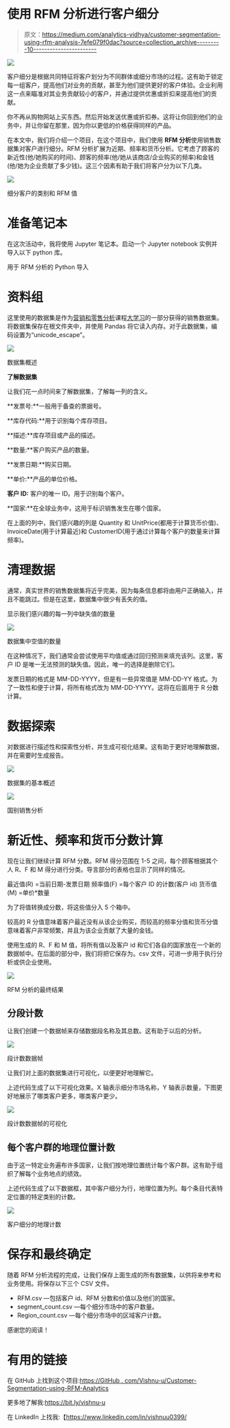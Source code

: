# 使用 RFM 分析进行客户细分

> 原文：<https://medium.com/analytics-vidhya/customer-segmentation-using-rfm-analysis-7efe079f0dac?source=collection_archive---------10----------------------->

![](img/0a6b3e6964767262ebd59a5d67dcc522.png)

客户细分是根据共同特征将客户划分为不同群体或细分市场的过程。这有助于锁定每一组客户，提高他们对业务的贡献，甚至为他们提供更好的客户体验。企业利用这一点来瞄准对其业务贡献较小的客户，并通过提供优惠或折扣来提高他们的贡献。

你不再从购物网站上买东西。然后开始发送优惠或折扣券。这将让你回到他们的业务中，并让你留在那里，因为你以更低的价格获得同样的产品。

在本文中，我们将介绍一个项目，在这个项目中，我们使用 **RFM 分析**使用销售数据集对客户进行细分。RFM 分析扩展为近期、频率和货币分析。它考虑了顾客的新近性(他/她购买的时间)、顾客的频率(他/她从该商店/企业购买的频率)和金钱(他/她为企业贡献了多少钱)。这三个因素有助于我们将客户分为以下几类。

![](img/80ebb3b08bf8950681034443de48785b.png)

细分客户的类别和 RFM 值

# 准备笔记本

在这次活动中，我将使用 Jupyter 笔记本。启动一个 Jupyter notebook 实例并导入以下 python 库。

用于 RFM 分析的 Python 导入

# 资料组

这里使用的数据集是作为[营销和零售分析](https://www.greatlearning.in/academy/learn-for-free/courses/marketing-and-retail-analytics)课程[大学习](https://www.greatlearning.in/)的一部分获得的销售数据集。将数据集保存在根文件夹中，并使用 Pandas 将它读入内存。对于此数据集，编码设置为“unicode_escape”。

![](img/141129910c7e9d3b140d9ff5dc9106a6.png)

数据集概述

**了解数据集**

让我们花一点时间来了解数据集，了解每一列的含义。

**发票号:**一般用于备查的票据号。

**库存代码:**用于识别每个库存项目。

**描述:**库存项目或产品的描述。

**数量:**客户购买产品的数量。

**发票日期:**购买日期。

**单价:**产品的单位价格。

**客户 ID:** 客户的唯一 ID。用于识别每个客户。

**国家:**在全球业务中，这用于标识销售发生在哪个国家。

在上面的列中，我们感兴趣的列是 Quantity 和 UnitPrice(都用于计算货币价值)、InvoiceDate(用于计算最近)和 CustomerID(用于通过计算每个客户的数量来计算频率)。

# 清理数据

通常，真实世界的销售数据集将近乎完美，因为每条信息都将由用户正确输入，并且不能跳过。但是在这里，数据集中很少有丢失的值。

显示我们感兴趣的每一列中缺失值的数量

![](img/66c1f044ca0e51549b2b438129960f33.png)

数据集中空值的数量

在这种情况下，我们通常会尝试使用平均值或通过回归预测来填充该列。这里，客户 ID 是唯一无法预测的缺失值。因此，唯一的选择是删除它们。

发票日期的格式是 MM-DD-YYYY，但是有一些异常值是 MM-DD-YY 格式。为了一致性和便于计算，将所有格式改为 MM-DD-YYYY。这将在后面用于 R 分数计算。

# 数据探索

对数据进行描述性和探索性分析，并生成可视化结果。这有助于更好地理解数据，并在需要时生成报告。

![](img/833dfd1b3ef93b6578d45c4b4de907f3.png)

数据集的基本概述

![](img/40c8b89475ad58c6212eddf708ee6a39.png)

国别销售分析

# 新近性、频率和货币分数计算

现在让我们继续计算 RFM 分数。RFM 得分范围在 1-5 之间，每个顾客根据其个人 R、F 和 M 得分进行分类。导言部分的表格也显示了同样的情况。

最近值(R) =当前日期-发票日期
频率值(F) =每个客户 ID 的计数(客户 id)
货币值(M) =单价*数量

为了将值转换成分数，将这些值分入 5 个箱中。

较高的 R 分值意味着客户最近没有从该企业购买，而较高的频率分值和货币分值意味着客户非常频繁，并且为该企业贡献了大量的金钱。

使用生成的 R、F 和 M 值，将所有值以及客户 id 和它们各自的国家放在一个新的数据帧中。在后面的部分中，我们将把它保存为。csv 文件，可进一步用于执行分析或供企业使用。

![](img/65a3eedf6b6a051c2530a1eb22519874.png)

RFM 分析的最终结果

## 分段计数

让我们创建一个数据帧来存储数据段名称及其总数。这有助于以后的分析。

![](img/8878d7bacb4cbb4fd3fd291c33b69f24.png)

段计数数据帧

让我们对上面的数据集进行可视化，以便更好地理解它。

上述代码生成了以下可视化效果。X 轴表示细分市场名称，Y 轴表示数量，下图更好地展示了哪类客户更多，哪类客户更少。

![](img/13bbdf035764d3d98f77ecbfb615cd6b.png)

段计数数据帧的可视化

## 每个客户群的地理位置计数

由于这一特定业务遍布许多国家，让我们按地理位置统计每个客户群。这有助于组织了解每个业务地点的绩效。

上述代码生成了以下数据框，其中客户细分为行，地理位置为列。每个条目代表特定位置的特定类别的计数。

![](img/d19d361ffcd5ab449d8ed87ab1b8c932.png)

客户细分的地理计数

# 保存和最终确定

随着 RFM 分析流程的完成，让我们保存上面生成的所有数据集，以供将来参考和业务使用。将保存以下三个 CSV 文件。

*   RFM.csv —包括客户 id、RFM 分数和价值以及他们的国家。
*   segment_count.csv —每个细分市场中的客户数量。
*   Region_count.csv —每个细分市场中的区域客户计数。

感谢您的阅读！

# 有用的链接

在 GitHub 上找到这个项目:[https://GitHub . com/Vishnu-u/Customer-Segmentation-using-RFM-Analytics](https://github.com/vishnu-u/Customer-Segmentation-using-RFM-Analytics)

更多地了解我:https://bit.ly/vishnu-u

在 LinkedIn 上找我:【https://www.linkedin.com/in/vishnuu0399/ 